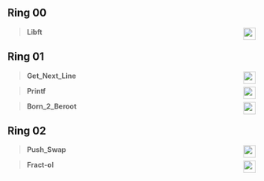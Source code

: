 ## Ring 00
>  **Libft**  <img  height="25"  align="right" src="https://img.shields.io/badge/-125%25-blue?style=flat-square"/>
## Ring 01
>  **Get_Next_Line**  <img  height="25"  align="right" src="https://img.shields.io/badge/-112%25-blue?style=flat-square"/>

>  **Printf**  <img  height="25"  align="right" src="https://img.shields.io/badge/-100%25-blue?style=flat-square"/>

>  **Born_2_Beroot**  <img  height="25"  align="right" src="https://img.shields.io/badge/-110%25-blue?style=flat-square"/>
## Ring 02
>  **Push_Swap**  <img  height="25"  align="right" src="https://img.shields.io/badge/-125%25-blue?style=flat-square"/>

>  **Fract-ol**  <img  height="25"  align="right" src="https://img.shields.io/badge/-110%25-blue?style=flat-square"/>

